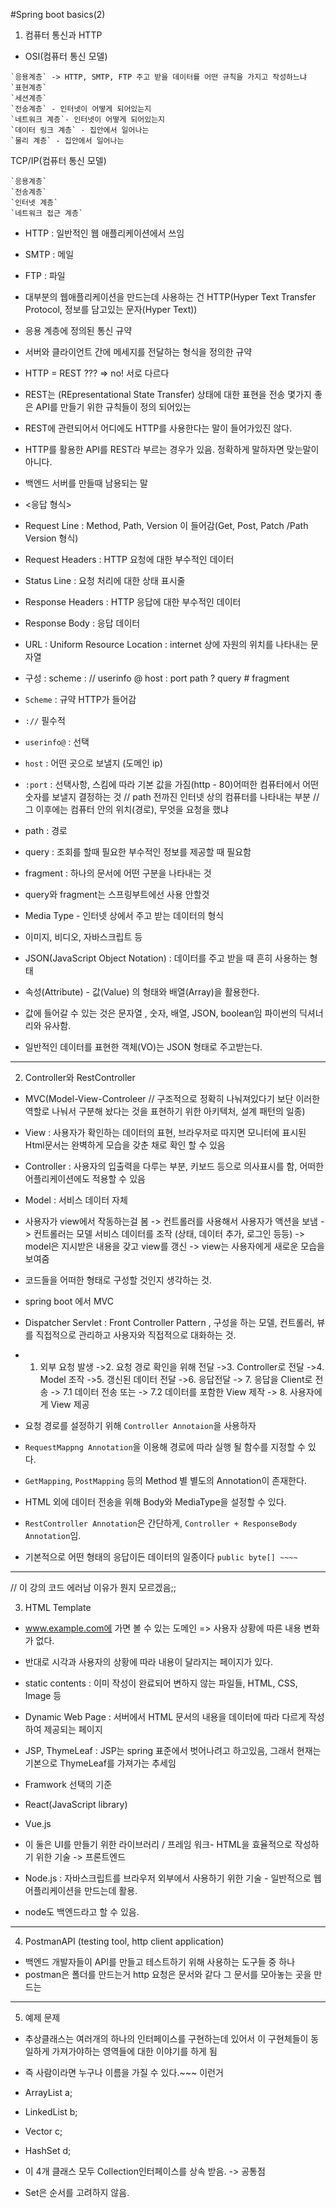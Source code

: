 #Spring boot basics(2)
1. 컴퓨터 통신과 HTTP

* OSI(컴퓨터 통신 모델)
```
`응용계층` -> HTTP, SMTP, FTP 주고 받을 데이터를 어떤 규칙을 가지고 작성하느냐
`표현계층`
`세션계층`
`전송계층` - 인터넷이 어떻게 되어있는지
`네트워크 계층`- 인터넷이 어떻게 되어있는지
`데이터 링크 계층` - 집안에서 일어나는 
`물리 계층` - 집안에서 일어나는 
```
TCP/IP(컴퓨터  통신 모델)
```
`응용계층`
`전송계층`
`인터넷 계층`
`네트워크 접근 계층`
```

* HTTP : 일반적인 웹 애플리케이션에서 쓰임
* SMTP : 메일
* FTP : 파일

* 대부분의 웹애플리케이션을 만드는데 사용하는 건 HTTP(Hyper Text Transfer Protocol, 정보를 담고있는 문자(Hyper Text))
* 응용 계층에 정의된 통신 규약
* 서버와 클라이언트 간에 메세지를 전달하는 형식을 정의한 규약

* HTTP = REST ??? => no! 서로 다르다
* REST는 (REpresentational State Transfer) 상태에 대한 표현을 전송 몇가지 좋은 API를 만들기 위한 규칙들이 정의 되어있는 
* REST에 관련되어서 어디에도 HTTP를 사용한다는 말이 들어가있진 않다.
* HTTP를 활용한 API를 REST라 부르는 경우가 있음. 정확하게 말하자면 맞는말이 아니다.
* 백엔드 서버를 만들때 남용되는 말

* <응답 형식>
* Request Line : Method, Path, Version 이 들어감(Get, Post, Patch /Path Version 형식)
* Request Headers : HTTP 요청에 대한 부수적인 데이터
* Status Line : 요청 처리에 대한 상태 표시줄
* Response Headers : HTTP 응답에 대한 부수적인 데이터
* Response Body : 응답 데이터

* URL : Uniform Resource Location : internet 상에 자원의 위치를 나타내는 문자열
* 구성 : scheme : // userinfo @ host : port path ? query # fragment
* `Scheme` : 규약 HTTP가 들어감
* `://` 필수적
* `userinfo@` : 선택
* `host` : 어떤 곳으로 보낼지 (도메인 ip)
* `:port` : 선택사항, 스킴에 따라 기본 값을 가짐(http - 80)어떠한 컴퓨터에서 어떤 숫자를 보낼지 결정하는 것
// path 전까진 인터넷 상의 컴퓨터를 나타내는 부분
// 그 이후에는 컴퓨터 안의 위치(경로), 무엇을 요청을 했냐
* path : 경로
* query : 조회를 할때 필요한 부수적인 정보를 제공할 때 필요함
* fragment : 하나의 문서에 어떤 구분을 나타내는 것
* query와 fragment는 스프링부트에선 사용 안할것

* Media Type - 인터넷 상에서 주고 받는 데이터의 형식
* 이미지, 비디오, 자바스크립트 등

* JSON(JavaScript Object Notation) : 데이터를 주고 받을 때 흔히 사용하는 형태
* 속성(Attribute) - 값(Value) 의 형태와 배열(Array)을 활용한다.
* 값에 들어갈 수 있는 것은 문자열 , 숫자, 배열, JSON, boolean임 파이썬의 딕셔너리와 유사함.
* 일반적인 데이터를 표현한 객체(VO)는 JSON 형태로 주고받는다.

------
2. Controller와 RestController

* MVC(Model-View-Controleer // 구조적으로 정확히 나눠져있다기 보단 이러한 역할로 나눠서 구분해 놨다는 것을 표현하기 위한 아키텍처, 설계 패턴의 일종)
* View : 사용자가 확인하는 데이터의 표현, 브라우저로 따지면 모니터에 표시된 Html문서는 완벽하게 모습을 갖춘 채로 확인 할 수 있음
* Controller : 사용자의 입출력을 다루는 부분, 키보드 등으로 의사표시를 함, 어떠한 어플리케이션에도 적용할 수 있음
* Model : 서비스 데이터 자체
* 사용자가 view에서 작동하는걸 봄 -> 컨트롤러를 사용해서 사용자가 액션을 보냄 -> 컨트롤러는 모델 서비스 데이터를 조작 (상태, 데이터 추가, 로그인 등등) -> model은 지시받은 내용을 갖고 view를 갱신 -> view는 사용자에게 새로운 모습을 보여줌
* 코드들을 어떠한 형태로 구성할 것인지 생각하는 것.

* spring boot 에서 MVC
* Dispatcher Servlet : Front Controller Pattern , 구성을 하는 모델, 컨트롤러, 뷰를 직접적으로 관리하고 사용자와 직접적으로 대화하는 것.
* 1. 외부 요청 발생 ->2. 요청 경로 확인을 위해 전달 ->3. Controller로 전달 ->4. Model 조작 ->5. 갱신된 데이터 전달 ->6. 응답전달 -> 7. 응답을 Client로 전송 -> 7.1 데이터 전송 또는 -> 7.2 데이터를 포함한 View 제작 -> 8. 사용자에게 View 제공  

* 요청 경로를 설정하기 위해 `Controller Annotaion`을 사용하자
* `RequestMappng Annotation`을 이용해 경로에 따라 실행 될 함수를 지정할 수 있다.
* `GetMapping`, `PostMapping` 등의 Method 별 별도의 Annotation이 존재한다.
* HTML 외에 데이터 전송을 위해 Body와 MediaType을 설정할 수 있다.
* `RestController Annotation`은 간단하게, `Controller + ResponseBody Annotation`임.
* 기본적으로 어떤 형태의 응답이든 데이터의 일종이다 `public byte[] ~~~~`
-----
// 이 강의 코드 에러남 이유가 뭔지 모르겠음;;

3. HTML Template
* www.example.com에 가면 볼 수 있는 도메인 => 사용자 상황에 따른 내용 변화가 없다.
* 반대로 시각과 사용자의 상황에 따라 내용이 달라지는 페이지가 있다.
* static contents : 이미 작성이 완료되어 변하지 않는 파일들, HTML, CSS, Image 등
* Dynamic Web Page : 서버에서 HTML 문서의 내용을 데이터에 따라 다르게 작성하여 제공되는 페이지
* JSP, ThymeLeaf : JSP는 spring 표준에서 벗어나려고 하고있음, 그래서 현재는 기본으로 ThymeLeaf를 가져가는 추세임

* Framwork 선택의 기준
* React(JavaScript library)
* Vue.js
* 이 둘은 UI를 만들기 위한 라이브러리 / 프레임 워크- HTML을 효율적으로 작성하기 위한 기술 -> 프론트엔드
* Node.js : 자바스크립트를 브라우저 외부에서 사용하기 위한 기술 - 일반적으로 웹 어플리케이션을 만드는데 활용.
* node도 백엔드라고 할 수 있음.
-----
4. PostmanAPI (testing tool, http client application)

* 백엔드 개발자들이 API를 만들고 테스트하기 위해 사용하는 도구들 중 하나
* postman은 폴더를 만드는거 http 요청은 문서와 같다 그 문서를 모아놓는 곳을 만드는

-----
5. 예제 문제
* 추상클래스는 여러개의 하나의 인터페이스를 구현하는데 있어서 이 구현체들이 동일하게 가져가야하는 영역들에 대한 이야기를 하게 됨
* 즉 사람이라면 누구나 이름을 가질 수 있다.~~~ 이런거

* ArrayList a;
* LinkedList b;
* Vector c;
* HashSet d;
* 이 4개 클래스 모두 Collection인터페이스를 상속 받음. -> 공통점

* Set은 순서를 고려하지 않음.


